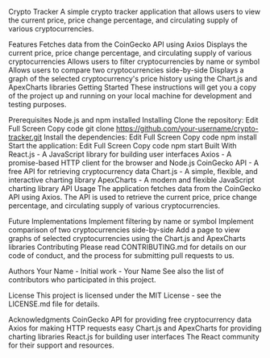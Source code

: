 Crypto Tracker
A simple crypto tracker application that allows users to view the current price, price change percentage, and circulating supply of various cryptocurrencies.

Features
Fetches data from the CoinGecko API using Axios
Displays the current price, price change percentage, and circulating supply of various cryptocurrencies
Allows users to filter cryptocurrencies by name or symbol
Allows users to compare two cryptocurrencies side-by-side
Displays a graph of the selected cryptocurrency's price history using the Chart.js and ApexCharts libraries
Getting Started
These instructions will get you a copy of the project up and running on your local machine for development and testing purposes.

Prerequisites
Node.js and npm installed
Installing
Clone the repository:
Edit
Full Screen
Copy code
git clone https://github.com/your-username/crypto-tracker.git
Install the dependencies:
Edit
Full Screen
Copy code
npm install
Start the application:
Edit
Full Screen
Copy code
npm start
Built With
React.js - A JavaScript library for building user interfaces
Axios - A promise-based HTTP client for the browser and Node.js
CoinGecko API - A free API for retrieving cryptocurrency data
Chart.js - A simple, flexible, and interactive charting library
ApexCharts - A modern and flexible JavaScript charting library
API Usage
The application fetches data from the CoinGecko API using Axios. The API is used to retrieve the current price, price change percentage, and circulating supply of various cryptocurrencies.

Future Implementations
Implement filtering by name or symbol
Implement comparison of two cryptocurrencies side-by-side
Add a page to view graphs of selected cryptocurrencies using the Chart.js and ApexCharts libraries
Contributing
Please read CONTRIBUTING.md for details on our code of conduct, and the process for submitting pull requests to us.

Authors
Your Name - Initial work - Your Name
See also the list of contributors who participated in this project.

License
This project is licensed under the MIT License - see the LICENSE.md file for details.

Acknowledgments
CoinGecko API for providing free cryptocurrency data
Axios for making HTTP requests easy
Chart.js and ApexCharts for providing charting libraries
React.js for building user interfaces
The React community for their support and resources.
